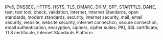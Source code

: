 IPv6, DNSSEC, HTTPS, HSTS, TLS, DMARC, DKIM, SPF, STARTTLS, DANE, test, test tool, check, validation, Internet, Internet Standards, open standards, modern standards, security, internet security, mail, email security, website, website security, internet connection, secure connection, email authentication, encryption, ciphers, cipher suites, PKI, SSL certificate, TLS certificate, Internet Standards Platform
